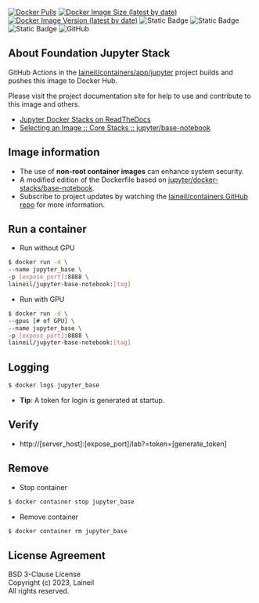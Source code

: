 [![Docker Pulls](https://img.shields.io/docker/pulls/laineil/jupyter-base-notebook)](https://hub.docker.com/r/laineil/jupyter-base-notebook) [![Docker Image Size (latest by date)](https://img.shields.io/docker/image-size/laineil/jupyter-base-notebook?sort=date)](https://hub.docker.com/r/laineil/jupyter-base-notebook/tags) [![Docker Image Version (latest by date)](https://img.shields.io/docker/v/laineil/jupyter-base-notebook?sort=date)](https://hub.docker.com/r/laineil/jupyter-base-notebook/tags) ![Static Badge](https://img.shields.io/badge/python-3.10%20%7C%203.11-blue) ![Static Badge](https://img.shields.io/badge/cuda-11.8%20%7C%2012.2-blue) ![Static Badge](https://img.shields.io/badge/arch-x86__64%20%7C%20arm64%20%7C%20ppc64le-blue) ![GitHub](https://img.shields.io/github/license/laineil/containers)

## About Foundation Jupyter Stack

GitHub Actions in the [laineil/containers/app/jupyter](https://github.com/laineil/containers/tree/main/app/jupyter) project builds and pushes this image to Docker Hub.

Please visit the project documentation site for help to use and contribute to this image and others.

- [Jupyter Docker Stacks on ReadTheDocs](https://jupyter-docker-stacks.readthedocs.io/en/latest/index.html)
- [Selecting an Image :: Core Stacks :: jupyter/base-notebook](https://jupyter-docker-stacks.readthedocs.io/en/latest/using/selecting.html#jupyter-base-notebook)

## Image information

- The use of **non-root container images** can enhance system security.
- A modified edition of the Dockerfile based on [jupyter/docker-stacks/base-notebook](https://github.com/jupyter/docker-stacks/tree/main/base-notebook).
- Subscribe to project updates by watching the [laineil/containers GitHub repo](https://github.com/laineil/containers) for more information.

## Run a container

- Run without GPU

```bash
$ docker run -d \
--name jupyter_base \
-p [expose_port]:8888 \
laineil/jupyter-base-notebook:[tag]
```

- Run with GPU

```bash
$ docker run -d \
--gpus [# of GPU] \
--name jupyter_base \
-p [expose_port]:8888 \
laineil/jupyter-base-notebook:[tag]
```

## Logging

```bash
$ docker logs jupyter_base
```

- **Tip**: A token for login is generated at startup.

## Verify

- http://[server_host]:[expose_port]/lab?=token=[generate_token]

## Remove

- Stop container

```bash
$ docker container stop jupyter_base
```

- Remove container

```bash
$ docker container rm jupyter_base
```

## License Agreement

BSD 3-Clause License  
Copyright (c) 2023, Laineil  
All rights reserved.
